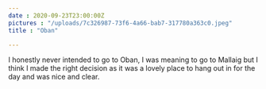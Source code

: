 ```yaml
---
date : 2020-09-23T23:00:00Z
pictures : "/uploads/7c326987-73f6-4a66-bab7-317780a363c0.jpeg"
title : "Oban"

---
```

I honestly never intended to go to Oban, I was meaning to go to Mallaig but I think I made the right decision as it was a lovely place to hang out in for the day and was nice and clear.